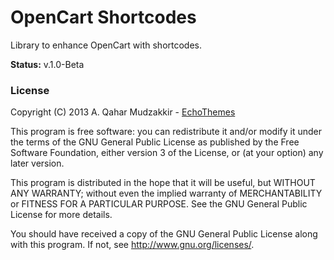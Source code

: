 # OpenCart Shortcodes #

Library to enhance OpenCart with shortcodes.

**Status:** v.1.0-Beta

### License ###

Copyright (C) 2013  A. Qahar Mudzakkir - [EchoThemes](http://www.echothemes.com/extensions/blog-manager.html)

This program is free software: you can redistribute it and/or modify
it under the terms of the GNU General Public License as published by
the Free Software Foundation, either version 3 of the License, or
(at your option) any later version.

This program is distributed in the hope that it will be useful,
but WITHOUT ANY WARRANTY; without even the implied warranty of
MERCHANTABILITY or FITNESS FOR A PARTICULAR PURPOSE.  See the
GNU General Public License for more details.

You should have received a copy of the GNU General Public License
along with this program.  If not, see <http://www.gnu.org/licenses/>.